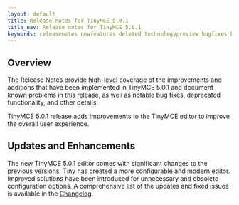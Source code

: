 ```yaml
---
layout: default
title: Release notes for TinyMCE 5.0.1
title_nav: Release notes for TinyMCE 5.0.1
keywords: releasenotes newfeatures deleted technologypreview bugfixes knownissues
---
```


## Overview

The Release Notes provide high-level coverage of the improvements and additions that have been implemented in TinyMCE 5.0.1 and document known problems in this release, as well as notable bug fixes, deprecated functionality, and other details.

TinyMCE 5.0.1 release adds improvements to the TinyMCE editor to improve the overall user experience.

## Updates and Enhancements

The new TinyMCE 5.0.1 editor comes with significant changes to the previous versions. Tiny has created a more configurable and modern editor. Improved solutions have been introduced for unnecessary and obsolete configuration options. A comprehensive list of the updates and fixed issues is available in the [Changelog]({{site.baseurl}}/changelog/#version501february212019).
